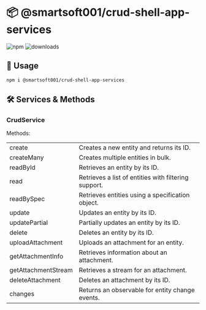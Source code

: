 # 📦 @smartsoft001/crud-shell-app-services

![npm](https://img.shields.io/npm/v/@smartsoft001/crud-shell-app-services) ![downloads](https://img.shields.io/npm/dm/@smartsoft001/crud-shell-app-services)

## 🚀 Usage

`npm i @smartsoft001/crud-shell-app-services`

## 🛠️ Services & Methods

### CrudService

Methods:
<table>
    <tr><td>create</td><td>Creates a new entity and returns its ID.</td></tr>
    <tr><td>createMany</td><td>Creates multiple entities in bulk.</td></tr>
    <tr><td>readById</td><td>Retrieves an entity by its ID.</td></tr>
    <tr><td>read</td><td>Retrieves a list of entities with filtering support.</td></tr>
    <tr><td>readBySpec</td><td>Retrieves entities using a specification object.</td></tr>
    <tr><td>update</td><td>Updates an entity by its ID.</td></tr>
    <tr><td>updatePartial</td><td>Partially updates an entity by its ID.</td></tr>
    <tr><td>delete</td><td>Deletes an entity by its ID.</td></tr>
    <tr><td>uploadAttachment</td><td>Uploads an attachment for an entity.</td></tr>
    <tr><td>getAttachmentInfo</td><td>Retrieves information about an attachment.</td></tr>
    <tr><td>getAttachmentStream</td><td>Retrieves a stream for an attachment.</td></tr>
    <tr><td>deleteAttachment</td><td>Deletes an attachment by its ID.</td></tr>
    <tr><td>changes</td><td>Returns an observable for entity change events.</td></tr>
</table>
